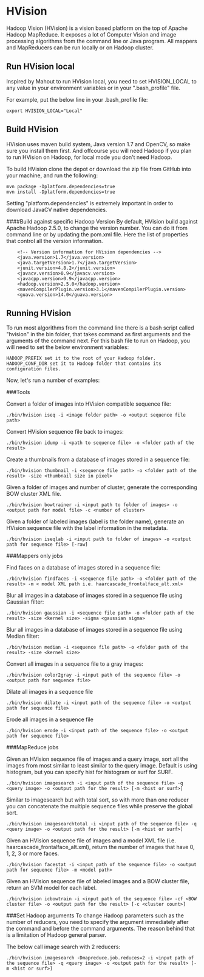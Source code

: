 HVision
=======
Hadoop Vision (HVision) is a vision based platform on the top of Apache Hadoop MapReduce. It exposes a lot of Computer Vision and image processing algorithms from the command line or Java program. All mappers and MapReducers can be run locally or on Hadoop cluster.

Run HVision local
-----------------
Inspired by Mahout to run HVision local, you need to set HVISION_LOCAL to any value in your environment variables or in your ".bash_profile" file.

For example, put the below line in your .bash_profile file:

    export HVISION_LOCAL="Local"

Build HVision
-------------
HVision uses maven build system, Java version 1.7 and OpenCV, so make sure you install them first. And offcourse you will need Hadoop if you plan to run HVision on Hadoop, for local mode you don't need Hadoop. 

To build HVision clone the depot or download the zip file from GitHub into your machine, and run the following:

    mvn package -Dplatform.dependencies=true
    mvn install -Dplatform.dependencies=true

Setting "platform.dependencies" is extremely important in order to download JavaCV native dependencies.

####Build against specific Hadoop Version
By default, HVision build against Apache Hadoop 2.5.0, to change the version number. You can do it from command line or by updating the pom.xml file. Here the list of properties that control all the version information.

        <!-- Version information for HVision dependencies -->
        <java.version>1.7</java.version>
        <java.targetVersion>1.7</java.targetVersion>
        <junit.version>4.8.2</junit.version>
        <javacv.version>0.9</javacv.version>
        <javacpp.version>0.9</javacpp.version>
        <hadoop.version>2.5.0</hadoop.version>
        <mavenCompilerPlugin.version>3.1</mavenCompilerPlugin.version>
        <guava.version>14.0</guava.version>

Running HVision
---------------
To run most algorithms from the command line there is a bash script called "hvision" in the bin folder, that takes command as first arguments and the arguments of the command next. For this bash file to run on Hadoop, you will need to set the below environment variables:

    HADOOP_PREFIX set it to the root of your Hadoop folder.
    HADOOP_CONF_DIR set it to Hadoop folder that contains its configuration files.

Now, let's run a number of examples:

###Tools

Convert a folder of images into HVision compatible sequence file:

    ./bin/hvision iseq -i <image folder path> -o <output sequence file path>

Convert HVision sequence file back to images:

    ./bin/hvision idump -i <path to sequence file> -o <folder path of the result>

Create a thumbnails from a database of images stored in a sequence file:

    ./bin/hvision thumbnail -i <sequence file path> -o <folder path of the result> -size <thumbnail size in pixel>

Given a folder of images and number of cluster, generate the corresponding BOW cluster XML file.

    ./bin/hvision bowtrainer -i <input path to folder of images> -o <output path for model file> -c <number of cluster>

Given a folder of labeled images (label is the folder name), generate an HVision sequence file with the label information in the metadata. 
    
    ./bin/hvision iseqlab -i <input path to folder of images> -o <output path for sequence file> [-raw]

###Mappers only jobs

Find faces on a database of images stored in a sequence file:

    ./bin/hvision findfaces -i <sequence file path> -o <folder path of the result> -m < model XML path i.e. haarcascade_frontalface_alt.xml>

Blur all images in a database of images stored in a sequence file using Gaussian filter:

    ./bin/hvision gaussian -i <sequence file path> -o <folder path of the result> -size <kernel size> -sigma <gaussian sigma>

Blur all images in a database of images stored in a sequence file using Median filter:

    ./bin/hvision median -i <sequence file path> -o <folder path of the result> -size <kernel size>

Convert all images in a sequence file to a gray images:

    ./bin/hvision color2gray -i <input path of the sequence file> -o <output path for sequence file>

Dilate all images in a sequence file

    ./bin/hvision dilate -i <input path of the sequence file> -o <output path for sequence file>

Erode all images in a sequence file

    ./bin/hvision erode -i <input path of the sequence file> -o <output path for sequence file>

###MapReduce jobs

Given an HVision sequence file of images and a query image, sort all the images from most similar to least similar to the query image. Default is using histogram, but you can specify hist for histogram or surf for SURF.

    ./bin/hvision imagesearch -i <input path of the sequence file> -q <query image> -o <output path for the result> [-m <hist or surf>]

Similar to imagesearch but with total sort, so with more than one reducer you can concatenate the multiple sequence files while preserve the global sort.

    ./bin/hvision imagesearchtotal -i <input path of the sequence file> -q <query image> -o <output path for the result> [-m <hist or surf>]

Given an HVision sequence file of images and a model XML file (i.e. haarcascade_frontalface_alt.xml), return the number of images that have 0, 1, 2, 3 or more faces.

    ./bin/hvision facestat -i <input path of the sequence file> -o <output path for sequence file> -m <model path>

Given an HVision sequence file of labeled images and a BOW cluster file, return an SVM model for each label.

    ./bin/hvision icbowtrain -i <input path of the sequence file> -cf <BOW cluster file> -o <output path for the result> [-c <cluster count>]

###Set Hadoop arguments
To change Hadoop parameters such as the number of reducers, you need to specify the argument immediately after the command and before the command arguments. The reason behind that is a limitation of Hadoop general parser.

The below call image search with 2 reducers:

    ./bin/hvision imagesearch -Dmapreduce.job.reduces=2 -i <input path of the sequence file> -q <query image> -o <output path for the result> [-m <hist or surf>]
